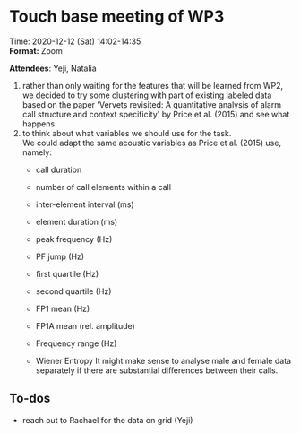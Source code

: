 # Touch base meeting of WP3
Time: 2020-12-12 (Sat) 14:02-14:35     
**Format:** Zoom    

**Attendees**: Yeji, Natalia


1. rather than only waiting for the features that will be learned from WP2, we decided to try some clustering with part of existing labeled data based on the paper 'Vervets revisited: A quantitative analysis of alarm call structure and context specificity' by Price et al. (2015) and see what happens.
2. to think about what variables we should use for the task.    
We could adapt the same acoustic variables as Price et al. (2015) use, namely:
    * call duration
    * number of call elements within a call
    * inter-element interval (ms)

    * element duration (ms)
    * peak frequency (Hz)
    * PF jump (Hz)
    * first quartile (Hz)
    * second quartile (Hz)
    * FP1 mean (Hz)
    * FP1A mean (rel. amplitude)
    * Frequency range (Hz)
    * Wiener Entropy
It might make sense to analyse male and female data separately if there are substantial differences between their calls.
## To-dos
  - reach out to Rachael for the data on grid (Yeji)
